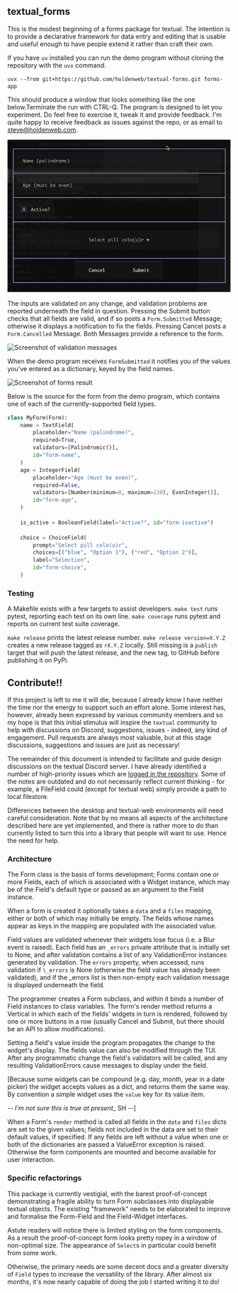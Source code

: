 ## textual_forms

This is the modest beginning of a forms package for textual.
The intention is to provide a declarative
framework for data entry and editing that is usable and useful enough to have
people extend it rather than craft their own.

If you have `uv` installed you can run the demo program without cloning
the repository with the `uvx` command.

    uvx --from git+https://github.com/holdenweb/textual-forms.git forms-app

This should produce a window that looks something like the one
below.Terminate the run with CTRL-Q. The program is designed to let you
experiment. Do feel free to exercise it, tweak it and provide feedback. I'm
quite happy to receive feedback as issues against the repo, or as email to
steve@holdenweb.com.

![Screenshot of forms.py in action](images/screenshot.gif "textual_forms demo")

The inputs are validated on any change, and validation problems are reported
underneath the field in question. Pressing the Submit button checks that all
fields are valid, and if so posts a `Form.Submitted` Message; otherwise it
displays a notification to fix the fields. Pressing Cancel posts a
`Form.Cancelled` Message. Both Messages provide a reference to the form.

![Screenshot of validation messages](images/validation.gif "textual_forms validation")

When the demo program receives `FormSubmitted` it notifies you of the values
you've entered as a dictionary, keyed by the field names.

![Screenshot of forms result](images/results.gif "textual_forms validation")

Below is the source for the form from the demo program, which
contains one of each of the currently-supported field types.

``` python
class MyForm(Form):
    name = TextField(
        placeholder="Name (palindrome)",
        required=True,
        validators=[Palindromic()],
        id="form-name",
    )
    age = IntegerField(
        placeholder="Age (must be even)",
        required=False,
        validators=[Number(minimum=0, maximum=130), EvenInteger()],
        id="form-age",
    )

    is_active = BooleanField(label="Active?", id="form-isactive")

    choice = ChoiceField(
        prompt="Select pill colo(u)r",
        choices=[("blue", "Option 1"), ("red", "Option 2")],
        label="Selection",
        id="form-choice",
    )
```

### Testing

A Makefile exists with a few targets to assist developers.
`make test` runs pytest, reporting each test on its own line.
`make coverage` runs pytest and reports on current test suite coverage.

`make release` prints the latest release number.
`make release version=X.Y.Z` creates a new release tagged as `rX.Y.Z` locally.
Still missing is a `publish` target that will push the latest release,
and the new tag, to GitHub before publishing it on PyPi.

## Contribute!!

If this project is left to me it will die, because I already know I have
neither the time nor the energy to support such an effort alone. Some
interest has, however, already been expressed by various community members
and so my hope is that this initial stimulus will inspire the `textual` community to help with
discussions on Discord, suggestions, issues - indeed, any kind of engagement.
Pull requests are always most valuable, but at this stage discussions,
suggestions and issues are just as necessary!

The remainder of this document is intended to facilitate and guide design
discussions on the textual Discord server. I have already identified a number
of high-priority issues which are [logged in the
repository](https://github.com/holdenweb/textual-forms/issues).
Some of the notes are outdated and do not necessarily reflect current thinking - for
example, a FileField could (except for textual web) simply provide a path to
local filestore.

Differences between the desktop and textual-web environments will need careful consideration.
Note that by no means all aspects of the architecture described here are yet implemented,
and there is rather more to do than currently listed to turn this into
a library that people will want to use. Hence the need for help.


### Architecture

The Form class is the basis of forms development; Forms contain one or more
Fields, each of which is associated with a Widget instance, which may be of
the Field's default type or passed as an argument to the Field instance.

When a form is created it optionally takes a `data` and a `files` mapping,
either or both of which may initially be empty. The fields whose names
appear as keys in the mapping are populated with the associated value.

Field values are validated whenever their widgets lose focus (i.e. a Blur event is
raised). Each field has an `_errors` private attribute that is initially set
to None, and after validation contains a list of any ValidationError
instances generated by validation. The `errors` property, when accessed,
runs validation if `\_errors` is None (otherwise the field value
has already been validated), and if the \_errors list is then non-empty
each validation message is displayed underneath the field.

The programmer creates a Form subclass, and within it binds a number of
Field instances to class variables. The form's render method returns a
Vertical in which each of the fields' widgets in turn is rendered,
followed by one or more buttons in a row
(usually Cancel and Submit, but there should be an API to allow
modifications).

Setting a field's value inside the program propagates the change to the
widget's display. The fields value can also be modified through the TUI.
After any programmatic change the field's validators will be called,
and any resulting ValidationErrors cause messages to display under the
field.

[Because some widgets can be compound (e.g. day, month, year in a date picker)
the widget accepts values as a dict, and returns them the same way. By
convention a simple widget uses the `value` key for its value item.

-- _I'm not sure this is true at present__ SH --]

When a Form's `render` method is called all fields in the `data`
and `files` dicts are set to the given
values; fields not included in the data are set to their default values, if
specified. If any fields are left without a value when one or both of the
dictionaries are passed a ValueError exception is raised.
Otherwise the form components are mounted and become available for user
interaction.


### Specific refactorings

This package is currently vestigial, with the barest proof-of-concept
demonstrating a fragile ability to turn Form subclasses into displayable
textual objects. The existing "framework" needs to be elaborated to improve
and formalise the Form-Field and the Field-Widget interfaces.

Astute readers will notice there is limited styling on the form
components. As a result the proof-of-concept form looks pretty ropey in a
window of non-optimal size. The appearance of `Select`s in particular
could benefit from some work.

Otherwise, the primary needs are some decent docs and a greater diversity
of `Field` types to increase the versatility of the library.
After almost six months, it's now nearly capable of doing the job
I started writing it to do!